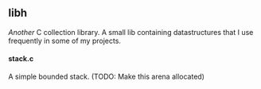 ## libh
*Another* C collection library. A small lib containing datastructures that I use frequently in some of my projects.

#### stack.c
A simple bounded stack. 
(TODO: Make this arena allocated)

